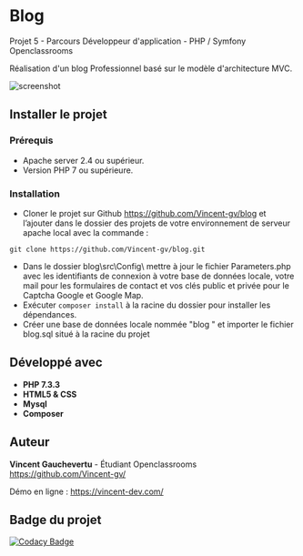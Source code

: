 # Blog 

Projet 5 - Parcours Développeur d'application - PHP / Symfony
Openclassrooms

Réalisation d'un blog Professionnel basé sur le modèle d'architecture MVC.

![screenshot](http://vincent-dev.com/img/screenshot.jpg)

## Installer le projet

### Prérequis  

* Apache server 2.4 ou supérieur.  
* Version PHP 7 ou supérieure. 

### Installation

* Cloner le projet sur Github  https://github.com/Vincent-gv/blog et l’ajouter dans le dossier des projets de votre environnement de serveur apache local avec la commande :
```
git clone https://github.com/Vincent-gv/blog.git
```
* Dans le dossier blog\src\Config\ mettre à jour le fichier Parameters.php avec les identifiants de connexion à votre base de données locale, votre mail pour les formulaires de contact et vos clés public et privée pour le Captcha Google et Google Map.  
* Exécuter ``composer install`` à la racine du dossier pour installer les dépendances.
* Créer une base de données locale nommée "blog " et importer le fichier blog.sql situé à la racine du projet  

## Développé avec

* **PHP 7.3.3**
* **HTML5 & CSS**
* **Mysql**
* **Composer** 

## Auteur

**Vincent Gauchevertu** - Étudiant Openclassrooms 
https://github.com/Vincent-gv/

Démo en ligne : https://vincent-dev.com/

## Badge du projet
[![Codacy Badge](https://api.codacy.com/project/badge/Grade/005910e71c9541b9b40ea8a70335f0ae)](https://www.codacy.com/manual/Vincent-gv/blog?utm_source=github.com&amp;utm_medium=referral&amp;utm_content=Vincent-gv/blog&amp;utm_campaign=Badge_Grade)
